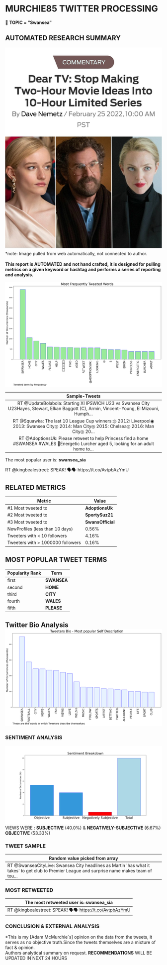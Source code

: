 # MURCHIE85 TWITTER PROCESSING 
&#x1F34E; **TOPIC = "Swansea"**

## AUTOMATED RESEARCH SUMMARY

![image](assets/2022-02-28hashtagImage.png)*note: Image pulled from web automatically, not connected to author.
<br></br>
<b> This report is AUTOMATED and not hand crafted, it is designed for pulling metrics on a given keyword or hashtag and performs a series of reporting and analysis.</b>



![image](assets/2022-02-28TWEETS.png)



|                **Sample-Tweets**        |
| :-------------: |
| RT @UpdateBolabola: Starting XI IPSWICH U23 vs Swansea City U23Hayes, Stewart, Elkan Baggott (C), Armin, Vincent-Young, El Mizouni, Humph… |
| RT @Squawka: The last 10 League Cup winners:◎ 2012: Liverpool◉ 2013: Swansea City◎ 2014: Man City◎ 2015: Chelsea◎ 2016: Man City◎ 20… |
| RT @AdoptionsUk: Please retweet to help Princess find a home #SWANSEA #WALES 🏴󠁧󠁢󠁷󠁬󠁳󠁿Energetic Lurcher aged 5, looking for an adult home to… |

The most popular user is: **swansea_sia**
<div class="alert alert-block alert-danger"> RT @kingbealestreet: SPEAK! 🗣🗣 https://t.co/AvtpbAzYmU</div>

## RELATED METRICS<br>
| Metric | Value |
| ------------- | ------------- |
| #1 Most tweeted to  | **AdoptionsUk** |
| #2 Most tweeted to  | **SportySuz21** |
| #3 Most tweeted to  | **SwansOfficial** |
| NewProfiles (less than 10 days) | 0.56%  |
| Tweeters with < 10 followers  | 4.16%|
| Tweeters with > 1000000 followers  | 0.16%  |



## MOST POPULAR TWEET TERMS 


| Popularity Rank  | Term |
| ------------- | ------------- |
| first  | **SWANSEA**  |
| second  | **HOME**  |
| third  | **CITY** |
| fourth  | **WALES**  |
| fifth  | **PLEASE**  |


## Twitter Bio Analysis![image](assets/2022-02-28BIO.png)
### SENTIMENT ANALYSIS
![image](assets/2022-02-28sentiment.png)
VIEWS WERE : **SUBJECTIVE**  (40.0%) & **NEGATIVELY-SUBJECTIVE** (6.67%) **OBJECTIVE** (53.33%)

### TWEET SAMPLE 
| Random value picked from array |
| ------------- |
|RT @SwanseaCityLive: Swansea City headlines as Martin 'has what it takes' to get club to Premier League and surprise name makes team of tou… |

### MOST RETWEETED 

| The most retweeted user is: **swansea_sia**  |
| ------------- |
| RT @kingbealestreet: SPEAK! 🗣🗣 https://t.co/AvtpbAzYmU |

### CONCLUSION & EXTERNAL ANALYSIS

*This is my [Adam McMurchie`s] opinion on the data from the tweets, it serves as no objective truth.Since the tweets themselves are a mixture of fact & opinion.<br>
Authors analytical summary on request.
**RECOMMENDATIONS** WILL BE UPDATED IN NEXT  24 HOURS <br>